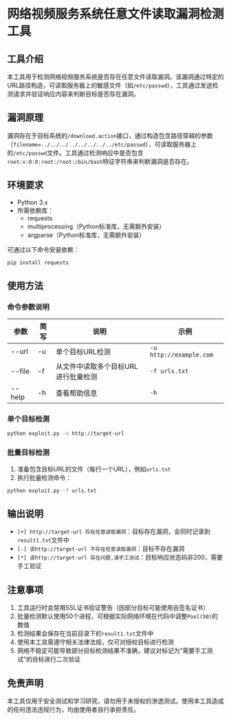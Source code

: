 # 网络视频服务系统任意文件读取漏洞检测工具

## 工具介绍
本工具用于检测网络视频服务系统是否存在任意文件读取漏洞。该漏洞通过特定的URL路径构造，可读取服务器上的敏感文件（如`/etc/passwd`），工具通过发送检测请求并验证响应内容来判断目标是否存在漏洞。

## 漏洞原理
漏洞存在于目标系统的`/download.action`接口，通过构造包含路径穿越的参数（`filename=../../../../../../../../etc/passwd`），可读取服务器上的`/etc/passwd`文件。工具通过检测响应中是否包含`root:x:0:0:root:/root:/bin/bash`特征字符串来判断漏洞是否存在。

## 环境要求
- Python 3.x
- 所需依赖库：
  - requests
  - multiprocessing（Python标准库，无需额外安装）
  - argparse（Python标准库，无需额外安装）

可通过以下命令安装依赖：
```bash
pip install requests
```

## 使用方法

### 命令参数说明
| 参数 | 简写 | 说明 | 示例 |
|------|------|------|------|
| --url | -u | 单个目标URL检测 | `-u http://example.com` |
| --file | -f | 从文件中读取多个目标URL进行批量检测 | `-f urls.txt` |
| --help | -h | 查看帮助信息 | `-h` |

### 单个目标检测
```bash
python exploit.py -u http://target-url
```

### 批量目标检测
1. 准备包含目标URL的文件（每行一个URL），例如`urls.txt`
2. 执行批量检测命令：
```bash
python exploit.py -f urls.txt
```

## 输出说明
- `[+] http://target-url 存在任意读取漏洞`：目标存在漏洞，会同时记录到`result1.txt`文件中
- `[-] 该http://target-url 不存在任意读取漏洞`：目标不存在漏洞
- `[*] 该http://target-url 存在问题,请手工测试`：目标响应状态码非200，需要手工验证

## 注意事项
1. 工具运行时会禁用SSL证书验证警告（因部分目标可能使用自签名证书）
2. 批量检测默认使用50个进程，可根据实际网络环境在代码中调整`Pool(50)`的数值
3. 检测结果会保存在当前目录下的`result1.txt`文件中
4. 使用本工具需遵守相关法律法规，仅可对授权目标进行检测
5. 网络不稳定可能导致部分目标检测结果不准确，建议对标记为"需要手工测试"的目标进行二次验证

## 免责声明
本工具仅用于安全测试和学习研究，请勿用于未授权的渗透测试。使用本工具造成的任何违法违规行为，均由使用者自行承担责任。

